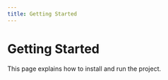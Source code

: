 ```yaml
---
title: Getting Started
---
```


# Getting Started

This page explains how to install and run the project.
